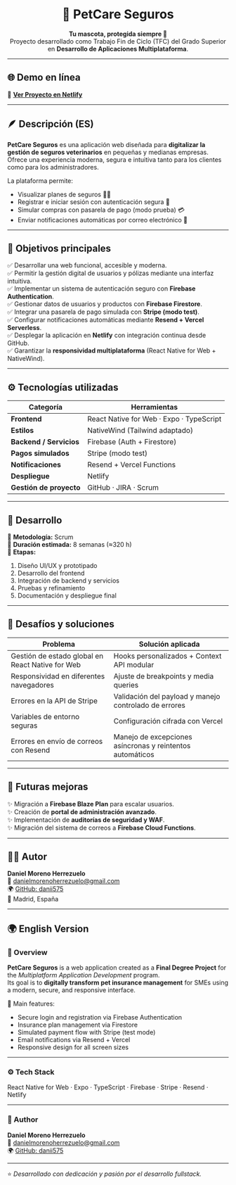 <h1 align="center">🐾 PetCare Seguros</h1>

<p align="center">
  <b>Tu mascota, protegida siempre 💚</b><br>
  Proyecto desarrollado como Trabajo Fin de Ciclo (TFC) del Grado Superior en <b>Desarrollo de Aplicaciones Multiplataforma</b>.
</p>

---

## 🌐 Demo en línea  
🔗 **[Ver Proyecto en Netlify](https://aseguradora1.netlify.app)**

---

## 🪶 Descripción (ES)

**PetCare Seguros** es una aplicación web diseñada para **digitalizar la gestión de seguros veterinarios** en pequeñas y medianas empresas.  
Ofrece una experiencia moderna, segura e intuitiva tanto para los clientes como para los administradores.

La plataforma permite:
- Visualizar planes de seguros 🐶🐱  
- Registrar e iniciar sesión con autenticación segura 🔐  
- Simular compras con pasarela de pago (modo prueba) 💳  
- Enviar notificaciones automáticas por correo electrónico 📧  

---

## 🎯 Objetivos principales

✅ Desarrollar una web funcional, accesible y moderna.  
✅ Permitir la gestión digital de usuarios y pólizas mediante una interfaz intuitiva.  
✅ Implementar un sistema de autenticación seguro con **Firebase Authentication**.  
✅ Gestionar datos de usuarios y productos con **Firebase Firestore**.  
✅ Integrar una pasarela de pago simulada con **Stripe (modo test)**.  
✅ Configurar notificaciones automáticas mediante **Resend + Vercel Serverless**.  
✅ Desplegar la aplicación en **Netlify** con integración continua desde GitHub.  
✅ Garantizar la **responsividad multiplataforma** (React Native for Web + NativeWind).

---

## ⚙️ Tecnologías utilizadas

| Categoría | Herramientas |
|------------|--------------|
| **Frontend** | React Native for Web · Expo · TypeScript |
| **Estilos** | NativeWind (Tailwind adaptado) |
| **Backend / Servicios** | Firebase (Auth + Firestore) |
| **Pagos simulados** | Stripe (modo test) |
| **Notificaciones** | Resend + Vercel Functions |
| **Despliegue** | Netlify |
| **Gestión de proyecto** | GitHub · JIRA · Scrum |

---

## 🧠 Desarrollo

📅 **Metodología:** Scrum  
🔁 **Duración estimada:** 8 semanas (≈320 h)  
🧩 **Etapas:**  
1. Diseño UI/UX y prototipado  
2. Desarrollo del frontend  
3. Integración de backend y servicios  
4. Pruebas y refinamiento  
5. Documentación y despliegue final  

---

## 🧩 Desafíos y soluciones

| Problema | Solución aplicada |
|-----------|------------------|
| Gestión de estado global en React Native for Web | Hooks personalizados + Context API modular |
| Responsividad en diferentes navegadores | Ajuste de breakpoints y media queries |
| Errores en la API de Stripe | Validación del payload y manejo controlado de errores |
| Variables de entorno seguras | Configuración cifrada con Vercel |
| Errores en envío de correos con Resend | Manejo de excepciones asíncronas y reintentos automáticos |

---

## 🚀 Futuras mejoras

✨ Migración a **Firebase Blaze Plan** para escalar usuarios.  
✨ Creación de **portal de administración avanzado**.  
✨ Implementación de **auditorías de seguridad y WAF**.  
✨ Migración del sistema de correos a **Firebase Cloud Functions**.  

---

## 👨‍💻 Autor

**Daniel Moreno Herrezuelo**  
📧 [danielmorenoherrezuelo@gmail.com](mailto:danielmorenoherrezuelo@gmail.com)  
🌍 [GitHub: danii575](https://github.com/danii575)  
📍 Madrid, España  

---

## 🌍 English Version

### 🧭 Overview

**PetCare Seguros** is a web application created as a **Final Degree Project** for the *Multiplatform Application Development* program.  
Its goal is to **digitally transform pet insurance management** for SMEs using a modern, secure, and responsive interface.

🧩 Main features:
- Secure login and registration via Firebase Authentication  
- Insurance plan management via Firestore  
- Simulated payment flow with Stripe (test mode)  
- Email notifications via Resend + Vercel  
- Responsive design for all screen sizes  

---

### ⚙️ Tech Stack

React Native for Web · Expo · TypeScript · Firebase · Stripe · Resend · Netlify  

---

### 👤 Author

**Daniel Moreno Herrezuelo**  
📧 [danielmorenoherrezuelo@gmail.com](mailto:danielmorenoherrezuelo@gmail.com)  
🌍 [GitHub: danii575](https://github.com/danii575)

---

⭐ *Desarrollado con dedicación y pasión por el desarrollo fullstack.*
